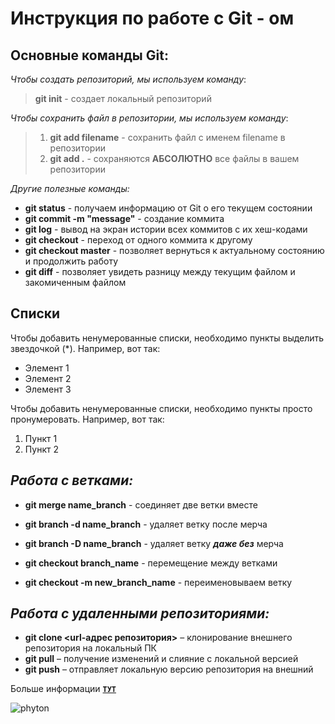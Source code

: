 # Инструкция по работе с Git - ом

## Основные команды Git:

_Чтобы создать репозиторий, мы используем команду_:  
 > **git init** - создает локальный репозиторий

 _Чтобы сохранить файл в репозитории, мы используем команду_:  
 > 1. **git add filename** - сохранить файл с именем filename в репозитории
 > 2. **git add .** - сохраняются **АБСОЛЮТНО** все файлы в вашем репозитории

 _Другие полезные команды:_

 + **git status** - получаем информацию от Git о его текущем состоянии
 + **git commit -m "message"** - создание коммита
 + **git log** - вывод на экран истории всех коммитов с их хеш-кодами
 + **git checkout** - переход от одного коммита к другому
 + **git checkout master** - позволяет вернуться к актуальному состоянию и продолжить работу
 + **git diff** - позволяет увидеть разницу между текущим файлом и закомиченным файлом
## Списки

Чтобы добавить ненумерованные списки, необходимо пункты выделить звездочкой (*).
Например, вот так:
* Элемент 1
* Элемент 2
* Элемент 3

Чтобы добавить ненумерованные списки, необходимо пункты просто пронумеровать.
Например, вот так:
1. Пункт 1
2. Пункт 2

## _Работа с ветками:_

+ **git merge name_branch** - соединяет две ветки вместе 

+ **git branch -d name_branch** - удаляет ветку после мерча

+ **git branch -D name_branch** - удаляет ветку _**даже без**_ мерча
+ **git checkout branch_name** - перемещение между ветками
+ **git checkout -m new_branch_name** - переименовываем ветку

## _Работа с  удаленными репозиториями:_

+ **git clone <url-адрес репозитория>** – клонирование внешнего репозитория на  локальный ПК
+ **git pull** – получение изменений и слияние с локальной версией
+ **git push**   – отправляет локальную версию репозитория на внешний

 Больше информации <code>[**ТУТ**](https://gb.ru/)
</code> 

![phyton](https://kartinkin.net/uploads/posts/2021-07/1626824064_26-kartinkin-com-p-kharli-kvinn-v-tyurme-art-art-krasivo-27.jpg)